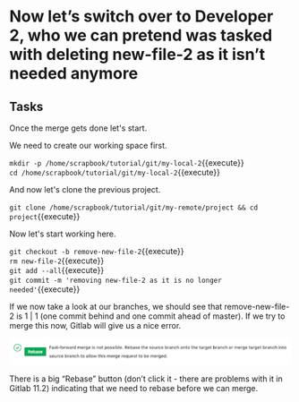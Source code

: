 # Now let’s switch over to Developer 2, who we can pretend was tasked with deleting new-file-2 as it isn’t needed anymore

## Tasks

Once the merge gets done let's start.

We need to create our working space first.  

`mkdir -p /home/scrapbook/tutorial/git/my-local-2`{{execute}}  
`cd /home/scrapbook/tutorial/git/my-local-2`{{execute}}  

And now let's clone the previous project.  

`git clone /home/scrapbook/tutorial/git/my-remote/project && cd project`{{execute}}  

Now let's start working here.  

`git checkout -b remove-new-file-2`{{execute}}  
`rm new-file-2`{{execute}}  
`git add --all`{{execute}}  
`git commit -m 'removing new-file-2 as it is no longer needed'`{{execute}}  

If we now take a look at our branches, we should see that remove-new-file-2 is 1 | 1 (one commit behind and one commit ahead of master). If we try to merge this now, Gitlab will give us a nice error.  

![Chose branch](./assets/mergerequest_8.png)  

There is a big “Rebase” button (don’t click it - there are problems with it in Gitlab 11.2) indicating that we need to rebase before we can merge.  
